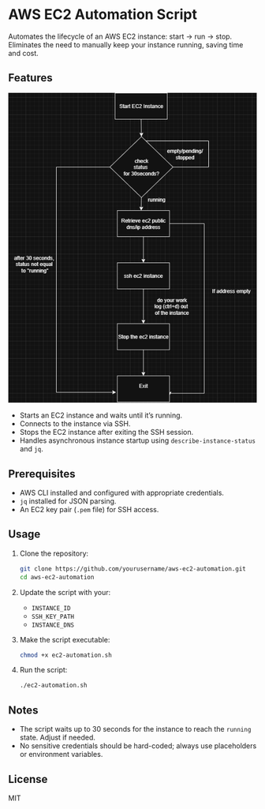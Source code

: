 # AWS EC2 Automation Script

Automates the lifecycle of an AWS EC2 instance: start → run → stop. Eliminates the need to manually keep your instance running, saving time and cost.

## Features

![Diagram for the flow of the script](https://github.com/Jain-Sameer/AWS-EC2-Automation-Script/blob/main/ec2_aws_script.drawio.png?raw=true)


* Starts an EC2 instance and waits until it’s running.
* Connects to the instance via SSH.
* Stops the EC2 instance after exiting the SSH session.
* Handles asynchronous instance startup using `describe-instance-status` and `jq`.

## Prerequisites

* AWS CLI installed and configured with appropriate credentials.
* `jq` installed for JSON parsing.
* An EC2 key pair (`.pem` file) for SSH access.

## Usage

1. Clone the repository:

   ```bash
   git clone https://github.com/yourusername/aws-ec2-automation.git
   cd aws-ec2-automation
   ```
2. Update the script with your:

   * `INSTANCE_ID`
   * `SSH_KEY_PATH`
   * `INSTANCE_DNS`
3. Make the script executable:

   ```bash
   chmod +x ec2-automation.sh
   ```
4. Run the script:

   ```bash
   ./ec2-automation.sh
   ```

## Notes

* The script waits up to 30 seconds for the instance to reach the `running` state. Adjust if needed.
* No sensitive credentials should be hard-coded; always use placeholders or environment variables.

## License

MIT
